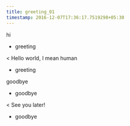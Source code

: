 ```yaml
---
title: greeting_01
timestamp: 2016-12-07T17:36:17.7519298+05:30
---
```


hi
* greeting

< Hello world, I mean human
* greeting

goodbye
* goodbye

< See you later!
* goodbye
